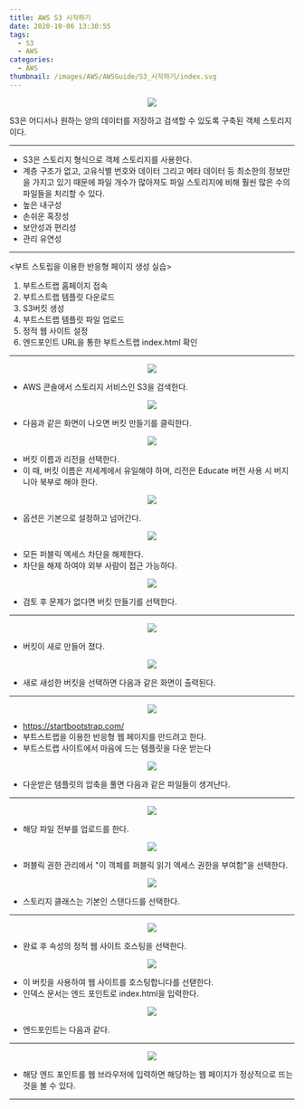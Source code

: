 ```yaml
---
title: AWS S3 시작하기
date: 2020-10-06 13:30:55
tags:
  - S3
  - AWS
categories:
  - AWS
thumbnail: /images/AWS/AWSGuide/S3_시작하기/index.svg
---
```


<p align="center"><img src="/images/AWS/AWSGuide/S3_시작하기/index.svg"></p>

S3은 어디서나 원하는 양의 데이터를 저장하고 검색할 수 있도록 구축된 객체 스토리지이다.

---

- S3은 스토리지 형식으로 객체 스토리지를 사용한다.
- 계층 구조가 없고, 고유식별 번호와 데이터 그리고 메타 데이터 등 최소한의 정보만을 가지고 있기 때문에 파일 개수가 많아져도 파일 스토리지에 비해 훨씬 많은 수의 파일들을 처리할 수 있다.
- 높은 내구성
- 손쉬운 혹장성
- 보안성과 편리성
- 관리 유연성

---

<부트 스토립을 이용한 반응형 페이지 생성 실습>

1. 부트스트랩 홈페이지 접속
2. 부트스트랩 템플릿 다운로드
3. S3버킷 생성
4. 부트스트랩 템플릿 파일 업로드
5. 정적 웹 사이트 설정
6. 엔드포인트 URL을 통한 부트스트랩 index.html 확인

---

<p align="center"><img src="/images/AWS/AWSGuide/S3_시작하기/S3Start.jpg"></p>

- AWS 콘솔에서 스토리지 서비스인 S3을 검색한다.

<p align="center"><img src="/images/AWS/AWSGuide/S3_시작하기/S3Start1.jpg"></p>

- 다음과 같은 화면이 나오면 버킷 만들기를 클릭한다.

<p align="center"><img src="/images/AWS/AWSGuide/S3_시작하기/S3Start2.jpg"></p>

- 버킷 이름과 리전을 선택한다.
- 이 때, 버킷 이름은 저세계에서 유일해야 하며, 리전은 Educate 버전 사용 시 버지니아 북부로 해야 한다.

<p align="center"><img src="/images/AWS/AWSGuide/S3_시작하기/S3Start3.jpg"></p>

- 옵션은 기본으로 설정하고 넘어간다.

<p align="center"><img src="/images/AWS/AWSGuide/S3_시작하기/S3Start4.jpg"></p>

- 모든 퍼블릭 엑세스 차단을 해제한다.
- 차단을 해제 하여야 외부 사람이 접근 가능하다.

<p align="center"><img src="/images/AWS/AWSGuide/S3_시작하기/S3Start5.jpg"></p>

- 검토 후 문제가 없다면 버킷 만들기를 선택한다.

---

<p align="center"><img src="/images/AWS/AWSGuide/S3_시작하기/S3Start6.jpg"></p>

- 버킷이 새로 만들어 졌다.

<p align="center"><img src="/images/AWS/AWSGuide/S3_시작하기/S3Start7.jpg"></p>

- 새로 새성한 버킷을 선택하면 다음과 같은 화면이 출력된다.

---

<p align="center"><img src="/images/AWS/AWSGuide/S3_시작하기/S3Start8.jpg"></p>

- https://startbootstrap.com/
- 부트스트랩을 이용한 반응형 웹 페이지를 만드려고 한다.
- 부트스트랩 사이트에서 마음에 드는 템플릿을 다운 받는다

<p align="center"><img src="/images/AWS/AWSGuide/S3_시작하기/S3Start9.jpg"></p>

- 다운받은 템플릿의 압축을 풀면 다음과 같은 파일들이 생겨난다.

---

<p align="center"><img src="/images/AWS/AWSGuide/S3_시작하기/S3Start10.jpg"></p>

- 해당 파일 전부를 업로드를 한다.

<p align="center"><img src="/images/AWS/AWSGuide/S3_시작하기/S3Start11.jpg"></p>

- 퍼블릭 권한 관리에서 "이 객체를 퍼블릭 읽기 엑세스 권한을 부여함"을 선택한다.

<p align="center"><img src="/images/AWS/AWSGuide/S3_시작하기/S3Start12.jpg"></p>

- 스토리지 클래스는 기본인 스탠다드를 선택한다.

---

<p align="center"><img src="/images/AWS/AWSGuide/S3_시작하기/S3Start13.jpg"></p>

- 완료 후 속성의 정적 웹 사이트 호스팅을 선택한다.

<p align="center"><img src="/images/AWS/AWSGuide/S3_시작하기/S3Start14.jpg"></p>

- 이 버킷을 사용하여 웹 사이트를 호스팅합니다를 선탣한다.
- 인덱스 문서는 엔드 포인트로 index.html을 입력한다.

<p align="center"><img src="/images/AWS/AWSGuide/S3_시작하기/S3Start15.jpg"></p>

- 엔드포인트는 다음과 같다.

---

<p align="center"><img src="/images/AWS/AWSGuide/S3_시작하기/S3Start16.jpg"></p>

- 해당 엔드 포인트를 웹 브라우저에 입력하면 해당하는 웹 페이지가 정상적으로 뜨는 것을 볼 수 있다.

---
